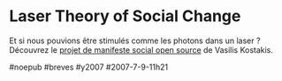# Laser Theory of Social Change

Et si nous pouvions être stimulés comme les photons dans un laser ? Découvrez le [projet de manifeste social open source](http://p2pfoundation.net/Laser_Theory_of_Social_Change) de Vasilis Kostakis.

#noepub #breves #y2007 #2007-7-9-11h21
